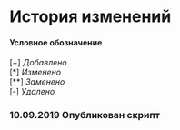 # История изменений
#### Условное обозначение ####
[+]  *Добавлено*<br>
[*]  *Изменено*<br>
[**] *Заменено*<br>
[-]  *Удалено*

### 10.09.2019 Опубликован скрипт
